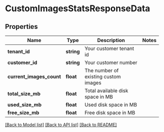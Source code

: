 # CustomImagesStatsResponseData

## Properties
Name | Type | Description | Notes
------------ | ------------- | ------------- | -------------
**tenant_id** | **string** | Your customer tenant id | 
**customer_id** | **string** | Your customer number | 
**current_images_count** | **float** | The number of existing custom images | 
**total_size_mb** | **float** | Total available disk space in MB | 
**used_size_mb** | **float** | Used disk space in MB | 
**free_size_mb** | **float** | Free disk space in MB | 

[[Back to Model list]](../../README.md#documentation-for-models) [[Back to API list]](../../README.md#documentation-for-api-endpoints) [[Back to README]](../../README.md)

